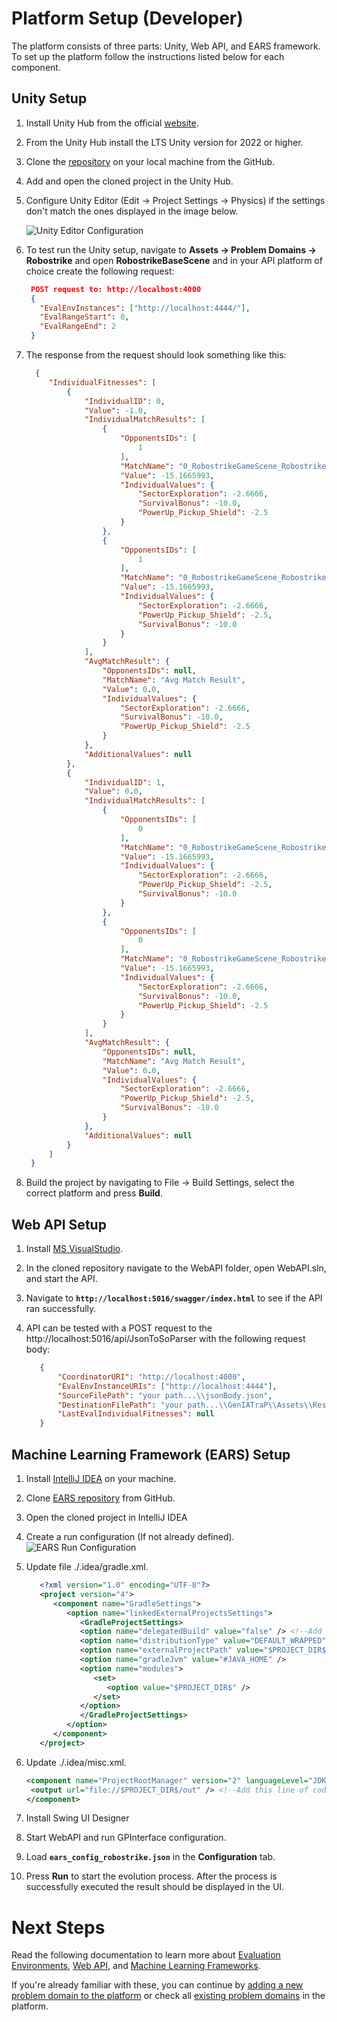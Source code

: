 # Platform Setup (Developer)

The platform consists of three parts: Unity, Web API, and EARS framework. To set up the platform follow the instructions listed below for each component.

## Unity Setup
1. Install Unity Hub from the official [website](https://unity.com/download).
2. From the Unity Hub install the LTS Unity version for 2022 or higher.
3. Clone the [repository](https://github.com/UM-LPM/GeneralTrainingEnvironmentForMAS/tree/platform_refactor) on your local machine from the GitHub.
4. Add and open the cloned project in the Unity Hub.
5. Configure Unity Editor (Edit -> Project Settings -> Physics) if the settings don't match the ones displayed in the image below.
   
   ![Unity Editor Configuration](/docs/images/unity_editor_config.png)
6. To test run the Unity setup, navigate to **Assets -> Problem Domains -> Robostrike** and open **RobostrikeBaseScene** and in your API platform of choice create the following request:
   
   ```json
    POST request to: http://localhost:4000
    {
      "EvalEnvInstances": ["http://localhost:4444/"],
      "EvalRangeStart": 0,
      "EvalRangeEnd": 2
    }
   ```
7. The response from the request should look something like this:

   ```json
     {
        "IndividualFitnesses": [
            {
                "IndividualID": 0,
                "Value": -1.0,
                "IndividualMatchResults": [
                    {
                        "OpponentsIDs": [
                            1
                        ],
                        "MatchName": "0_RobostrikeGameScene_RobostrikeAgentScene_e69e2f5d-181e-43ed-9d35-9b30ac970d26",
                        "Value": -15.1665993,
                        "IndividualValues": {
                            "SectorExploration": -2.6666,
                            "SurvivalBonus": -10.0,
                            "PowerUp_Pickup_Shield": -2.5
                        }
                    },
                    {
                        "OpponentsIDs": [
                            1
                        ],
                        "MatchName": "0_RobostrikeGameScene_RobostrikeAgentScene_e58332d9-5300-471d-b3ba-9635a7ba7b6d",
                        "Value": -15.1665993,
                        "IndividualValues": {
                            "SectorExploration": -2.6666,
                            "PowerUp_Pickup_Shield": -2.5,
                            "SurvivalBonus": -10.0
                        }
                    }
                ],
                "AvgMatchResult": {
                    "OpponentsIDs": null,
                    "MatchName": "Avg Match Result",
                    "Value": 0.0,
                    "IndividualValues": {
                        "SectorExploration": -2.6666,
                        "SurvivalBonus": -10.0,
                        "PowerUp_Pickup_Shield": -2.5
                    }
                },
                "AdditionalValues": null
            },
            {
                "IndividualID": 1,
                "Value": 0.0,
                "IndividualMatchResults": [
                    {
                        "OpponentsIDs": [
                            0
                        ],
                        "MatchName": "0_RobostrikeGameScene_RobostrikeAgentScene_e69e2f5d-181e-43ed-9d35-9b30ac970d26",
                        "Value": -15.1665993,
                        "IndividualValues": {
                            "SectorExploration": -2.6666,
                            "PowerUp_Pickup_Shield": -2.5,
                            "SurvivalBonus": -10.0
                        }
                    },
                    {
                        "OpponentsIDs": [
                            0
                        ],
                        "MatchName": "0_RobostrikeGameScene_RobostrikeAgentScene_e58332d9-5300-471d-b3ba-9635a7ba7b6d",
                        "Value": -15.1665993,
                        "IndividualValues": {
                            "SectorExploration": -2.6666,
                            "SurvivalBonus": -10.0,
                            "PowerUp_Pickup_Shield": -2.5
                        }
                    }
                ],
                "AvgMatchResult": {
                    "OpponentsIDs": null,
                    "MatchName": "Avg Match Result",
                    "Value": 0.0,
                    "IndividualValues": {
                        "SectorExploration": -2.6666,
                        "PowerUp_Pickup_Shield": -2.5,
                        "SurvivalBonus": -10.0
                    }
                },
                "AdditionalValues": null
            }
        ]
    }
   ```
8. Build the project by navigating to File -> Build Settings, select the correct platform and press **Build**.

## Web API Setup

1. Install [MS VisualStudio](https://visualstudio.microsoft.com/downloads/).
2. In the cloned repository navigate to the WebAPI folder, open WebAPI.sln, and start the API.
3. Navigate to **`http://localhost:5016/swagger/index.html`** to see if the API ran successfully.
4. API can be tested with a POST request to the http://localhost:5016/api/JsonToSoParser with the following request body:

   ```json
      {
          "CoordinatorURI": "http://localhost:4000",
          "EvalEnvInstanceURIs": ["http://localhost:4444"],
          "SourceFilePath": "your path...\\jsonBody.json",
          "DestinationFilePath": "your path...\\GenIATraP\\Assets\\Resources\\JSONs\\problem domain\\",
          "LastEvalIndividualFitnesses": null
      }
   ```

## Machine Learning Framework (EARS) Setup

1. Install [IntelliJ IDEA](https://www.jetbrains.com/idea/) on your machine.
2. Clone [EARS repository](https://github.com/UM-LPM/EARS.git) from GitHub.
3. Open the cloned project in IntelliJ IDEA
4. Create a run configuration (If not already defined).
   ![EARS Run Configuration](/docs/images/ears_run_configuration.png)
5. Update file ./.idea/gradle.xml.

   ```xml
      <?xml version="1.0" encoding="UTF-8"?>
      <project version="4">
         <component name="GradleSettings">
            <option name="linkedExternalProjectsSettings">
               <GradleProjectSettings>
               <option name="delegatedBuild" value="false" /> <!--Add this line of code-->
               <option name="distributionType" value="DEFAULT_WRAPPED" />
               <option name="externalProjectPath" value="$PROJECT_DIR$" />
               <option name="gradleJvm" value="#JAVA_HOME" />
               <option name="modules">
                  <set>
                     <option value="$PROJECT_DIR$" />
                  </set>
               </option>
               </GradleProjectSettings>
            </option>
         </component>
      </project>
   ```
   
6. Update ./.idea/misc.xml.

   ```xml
   <component name="ProjectRootManager" version="2" languageLevel="JDK_16" project-jdk-name="17" project-jdk-type="JavaSDK" >
    <output url="file://$PROJECT_DIR$/out" /> <!--Add this line of code-->
   </component>
   ```
   
7. Install Swing UI Designer
8. Start WebAPI and run GPInterface configuration. 
9. Load **`ears_config_robostrike.json`** in the **Configuration** tab.
10. Press **Run** to start the evolution process. After the process is successfully executed the result should be displayed in the UI.

# Next Steps

Read the following documentation to learn more about [Evaluation Environments](/docs/GenIATraP_evaluation_environment_overview.md), [Web API](/docs/GenIATraP_webapi_overview.md), and [Machine Learning Frameworks](/docs/GenIATraP_machine_learning_frameworks_overview.md).

If you're already familiar with these, you can continue by [adding a new problem domain to the platform](/docs/GenIATraP_add_new_problem_domain.md) or check all [existing problem domains](/docs/GenIATraP_problem_domains.md) in the platform.


















